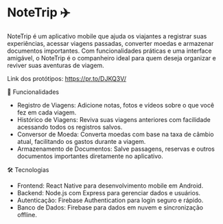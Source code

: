 # NoteTrip ✈️
NoteTrip é um aplicativo mobile que ajuda os viajantes a registrar suas experiências, acessar viagens passadas, converter moedas e armazenar documentos importantes. Com funcionalidades práticas e uma interface amigável, o NoteTrip é o companheiro ideal para quem deseja organizar e reviver suas aventuras de viagem.

Link dos protótipos: https://pr.to/DJKQ3V/

📲 Funcionalidades
- Registro de Viagens: Adicione notas, fotos e vídeos sobre o que você fez em cada viagem.
- Histórico de Viagens: Reviva suas viagens anteriores com facilidade acessando todos os registros salvos.
- Conversor de Moeda: Converta moedas com base na taxa de câmbio atual, facilitando os gastos durante a viagem.
- Armazenamento de Documentos: Salve passagens, reservas e outros documentos importantes diretamente no aplicativo.

🛠️ Tecnologias
- Frontend: React Native para desenvolvimento mobile em Android.
- Backend: Node.js com Express para gerenciar dados e usuários.
- Autenticação: Firebase Authentication para login seguro e rápido.
- Banco de Dados: Firebase para dados em nuvem e sincronização offline.
